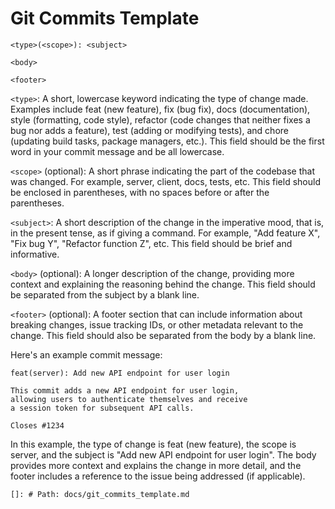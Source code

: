# Git Commits Template

    <type>(<scope>): <subject>
    
    <body>
    
    <footer>

`<type>`: A short, lowercase keyword indicating the type of change made. Examples include feat (new feature), fix (bug fix), docs (documentation), style (formatting, code style), refactor (code changes that neither fixes a bug nor adds a feature), test (adding or modifying tests), and chore (updating build tasks, package managers, etc.). This field should be the first word in your commit message and be all lowercase.

`<scope>` (optional): A short phrase indicating the part of the codebase that was changed. For example, server, client, docs, tests, etc. This field should be enclosed in parentheses, with no spaces before or after the parentheses.

`<subject>`: A short description of the change in the imperative mood, that is, in the present tense, as if giving a command. For example, "Add feature X", "Fix bug Y", "Refactor function Z", etc. This field should be brief and informative.

`<body>` (optional): A longer description of the change, providing more context and explaining the reasoning behind the change. This field should be separated from the subject by a blank line.

`<footer>` (optional): A footer section that can include information about breaking changes, issue tracking IDs, or other metadata relevant to the change. This field should also be separated from the body by a blank line.

Here's an example commit message:

    feat(server): Add new API endpoint for user login
    
    This commit adds a new API endpoint for user login, 
    allowing users to authenticate themselves and receive 
    a session token for subsequent API calls.
    
    Closes #1234

In this example, the type of change is feat (new feature), the scope is server, and the subject is "Add new API endpoint for user login". The body provides more context and explains the change in more detail, and the footer includes a reference to the issue being addressed (if applicable).

    []: # Path: docs/git_commits_template.md